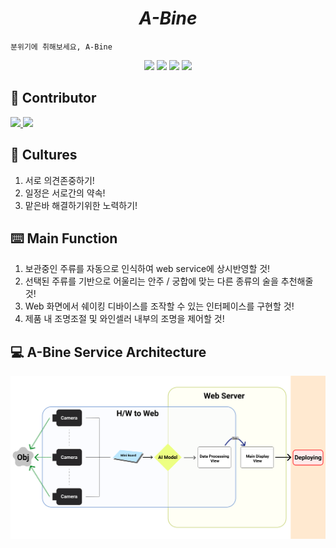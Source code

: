 <div>
  <h1 align="center"><i>A-Bine</i></h1>
</div>

    분위기에 취해보세요, A-Bine

<div align="center">
  <img src="https://img.shields.io/badge/ v3.7.3-11B48A?style=flat&logo=Python&logoColor=white">
  <img src="https://img.shields.io/badge/ v20.04-E95420?style=flat&logo=Ubuntu&logoColor=white">
  <img src="https://img.shields.io/badge/ v2.4.0-FF6F00?style=flat&logo=TensorFlow&logoColor=white">
  <img src="https://img.shields.io/badge/ v2.0.1-000000?style=flat&logo=Flask&logoColor=white">
</div>

## **🤟 Contributor**
<a href="https://github.com/JH9892" align="center">
      <img src=https://img.shields.io/badge/HnD-JH9892-8442ff?style=square&labelColor=fffec9 />
</a>
<a href="https://github.com/YSG9808" align="center">
      <img src=https://img.shields.io/badge/HnD-YSG9808-00a66e?style=square&labelColor=fffec9 />
</a>

## **💖 Cultures**
1. 서로 의견존중하기!
2. 일정은 서로간의 약속!
3. 맡은바 해결하기위한 노력하기!

## **⌨️ Main Function**  
1. 보관중인 주류를 자동으로 인식하여 web service에 상시반영할 것!
2. 선택된 주류를 기반으로 어울리는 안주 / 궁합에 맞는 다른 종류의 술을 추천해줄 것!  
3. Web 화면에서 쉐이킹 디바이스를 조작할 수 있는 인터페이스를 구현할 것!
4. 제품 내 조명조절 및 와인셀러 내부의 조명을 제어할 것!

## **💻 A-Bine Service Architecture**
![service Architecture](https://github.com/JH9892/A_bine/blob/main/ref/architecture_design/our_architecture.png)  
